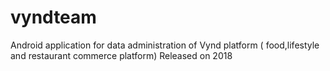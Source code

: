 # vyndteam
Android application for data administration of Vynd platform ( food,lifestyle and restaurant commerce platform) Released on 2018 
